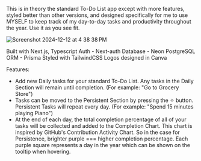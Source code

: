This is in theory the standard To-Do List app except with more features, styled better than other versions, and designed specifically for me to use MYSELF to keep track of my day-to-day tasks and productivity throughout the year. Use it as you see fit.

![Screenshot 2024-12-12 at 4 38 38 PM](https://github.com/user-attachments/assets/604f7a6a-c2ca-4145-a05f-87dad0ee6d79)

Built with Next.js, Typescript
Auth - Next-auth
Database - Neon PostgreSQL
ORM - Prisma
Styled with TailwindCSS
Logos designed in Canva

Features:

- Add new Daily tasks for your standard To-Do List. Any tasks in the Daily Section will remain until completion. (For example: "Go to Grocery Store")
- Tasks can be moved to the Persistent Section by pressing the ✧ button. Persistent Tasks will repeat every day. (For example: "Spend 15 minutes playing Piano")
- At the end of each day, the total completion percentage of all of your tasks will be collected and added to the Completion Chart. This chart is inspired by GitHub's Contribution Activity Chart. So in the case for Persistence, brighter purple === higher completion percentage. Each purple square represents a day in the year which can be shown on the tooltip when hovering.
